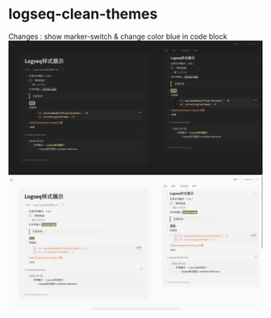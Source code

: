 # logseq-clean-themes
Changes : show marker-switch & change color blue in code block
![](https://github.com/dale502/logseq-clean-themes/blob/main/dark.jpg?raw=true)
![](https://github.com/dale502/logseq-clean-themes/blob/main/white.jpg?raw=true)
